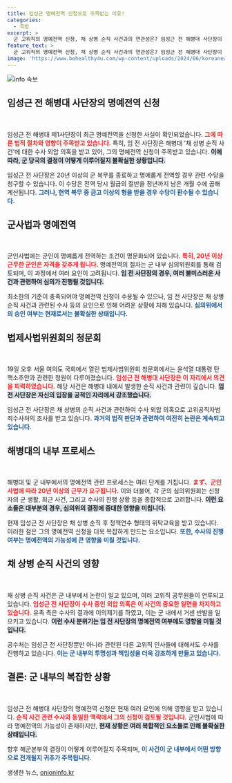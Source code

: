 ```yaml
---
title: 임성근 명예전역 신청으로 주목받는 이유!
categories:
  - 국방
excerpt: >
  군 고위직의 명예전역 신청, 채 상병 순직 사건과의 연관성은? 임성근 전 해병대 사단장이 수사 중에도 신고한 별도의 경과가 주목된다. 이번 결정이 가져올 파장은? 클릭하여 자세히 알아보세요!
feature_text: >
  군 고위직의 명예전역 신청, 채 상병 순직 사건과의 연관성은? 임성근 전 해병대 사단장이 수사 중에도 신고한 별도의 경과가 주목된다. 이번 결정이 가져올 파장은? 클릭하여 자세히 알아보세요!
image: 'https://www.behealthy4u.com/wp-content/uploads/2024/06/koreanews.jpg'
---
```


<p><img src="https://www.behealthy4u.com/wp-content/uploads/2024/06/koreanews.jpg" alt="info 속보" /></p>

<h2 data-ke-size="size26">임성근 전 해병대 사단장의 명예전역 신청</h2>

<p data-ke-size="size16">&nbsp;</p>

<p>임성근 전 해병대 제1사단장이 최근 명예전역을 신청한 사실이 확인되었습니다. <b><span style="color: #ee2323;">그에 따른 법적 절차와 영향이 주목받고 있습니다.</span></b> 특히, 임 전 사단장은 해병대 '채 상병 순직 사건'에 대한 수사 외압 의혹을 받고 있어, 그의 명예전역 신청이 주목받고 있습니다. <b><span style="background-color: #21538527;">이에 따라, 군 당국의 결정이 어떻게 이루어질지 불확실한 상황입니다.</span></b> </p>

<p>임성근 전 사단장은 20년 이상의 군 복무를 종료하고 명예롭게 전역할 경우 관련 수당을 청구할 수 있습니다. 이 수당은 전역 당시 월급의 절반을 정년까지 남은 개월 수에 곱해 계산됩니다. <b><span style="color: #1a5490;">그러나, 현역 복무 중 금고 이상의 형을 받을 경우 수당이 환수될 수 있습니다.</span></b></p>

<h2 data-ke-size="size26">군사법과 명예전역</h2>

<p data-ke-size="size16">&nbsp;</p>

<p>군인사법에는 군인이 명예롭게 전역하는 조건이 명문화되어 있습니다. <b><span style="color: #ee2323;">특히, 20년 이상 근무한 군인은 자격을 갖추게 됩니다.</span></b> 명예전역의 절차는 군 내부 심의위원회를 통해 검토되며, 이 과정에서 여러 요인이 고려됩니다. <b><span style="background-color: #21538527;">임 전 사단장의 경우, 여러 불미스러운 사건과 관련하여 심의가 진행될 것입니다.</span></b></p>

<p>최소한의 기준이 충족되어야 명예전역 신청이 수용될 수 있으나, 임 전 사단장은 채 상병 순직 사건과 관련된 수사 등의 요인으로 인해 어려운 상황에 처해 있습니다. <b><span style="color: #1a5490;">심의위에서의 승인 여부는 현재로서는 불확실한 상태입니다.</span></b></p>

<h2 data-ke-size="size26">법제사법위원회의 청문회</h2>

<p data-ke-size="size16">&nbsp;</p>

<p>19일 오후 서울 여의도 국회에서 열린 법제사법위원회 청문회에서는 윤석열 대통령 탄핵소추안과 관련한 청원이 다루어졌습니다. <b><span style="color: #ee2323;">임성근 전 해병대 사단장은 이 자리에서 의견을 피력하였습니다.</span></b> 해당 사건은 해병대 내에서 발생한 순직 사건과 관련이 깊습니다. <b><span style="background-color: #21538527;">임 전 사단장은 자신의 입장을 공적인 자리에서 강조했습니다.</span></b> </p>

<p>임성근 전 사단장은 채 상병의 순직 사건과 관련하여 수사 외압 의혹으로 고위공직자범죄수사처의 조사를 받고 있습니다. <b><span style="color: #1a5490;">과거의 법적 판단과 관련하여 여전히 논란은 계속되고 있습니다.</span></b></p>

<h2 data-ke-size="size26">해병대의 내부 프로세스</h2>

<p data-ke-size="size16">&nbsp;</p>

<p>해병대 및 군 내부에서의 명예전역 관련 프로세스는 여러 단계를 거칩니다. <b><span style="color: #ee2323;">まず、군인사법에 따라 20년 이상의 근무가 요구됩니다.</span></b> 이와 더불어, 각 군의 심의위원회는 신청자의 군 생활, 최근 사건, 그리고 수사의 진행 상황 등을 종합적으로 고려합니다. <b><span style="background-color: #21538527;">이런 요소들은 대부분의 경우, 심의위의 결정에 중대한 영향을 미칩니다.</span></b></p>

<p>현재 임성근 전 사단장은 채 상병 순직 후 정책연수 형태의 위탁교육을 받고 있습니다. 이러한 점은 그의 명예전역 신청을 더욱 복잡하게 만드는 요소입니다. <b><span style="color: #1a5490;">또한, 수사의 진행 여부는 명예전역의 가능성에 큰 영향을 미칠 것입니다.</span></b></p>

<h2 data-ke-size="size26">채 상병 순직 사건의 영향</h2>

<p data-ke-size="size16">&nbsp;</p>

<p>채 상병 순직 사건은 군 내부에서 논란이 일고 있으며, 여러 고위직 공무원들이 연루되고 있습니다. <b><span style="color: #ee2323;">임성근 전 사단장이 수사 중인 외압 의혹은 이 사건의 중요한 일면을 차지하고 있습니다.</span></b> 유족 측은 수사의 결과에 이의제기를 하였고, 이는 군 내에서 거센 반발을 일으키고 있습니다. <b><span style="background-color: #21538527;">이런 수사 분위기는 임 전 사단장의 명예전역 여부에도 영향을 미칠 것입니다.</span></b> </p>

<p>공수처는 임성근 전 사단장뿐만 아니라 관련된 다른 고위직 인사들에 대해서도 수사를 진행하고 있습니다. <b><span style="color: #1a5490;">이는 군 내부의 투명성과 책임성을 더욱 강조하게 만들고 있습니다.</span></b></p>

<h2 data-ke-size="size26">결론: 군 내부의 복잡한 상황</h2>

<p data-ke-size="size16">&nbsp;</p>

<p>임성근 전 해병대 사단장의 명예전역 신청은 현재 여러 요인에 의해 영향을 받고 있습니다. <b><span style="color: #ee2323;">순직 사건 관련 수사와 동일한 맥락에서 그의 신청이 검토될 것입니다.</span></b> 군인사법에 따라 명예전역의 가능성이 존재하지만, <b><span style="background-color: #21538527;">현재 상황은 여러 복합적인 요소들로 인해 불확실한 상태입니다.</span></b></p>

<p>향후 해군본부의 결정이 어떻게 이루어질지 주목되며, <b><span style="color: #1a5490;">이 사건이 군 내부에서 어떤 방향으로 전개될지 귀추가 주목됩니다.</span></b></p>
생생한 뉴스, <a href="https://onioninfo.kr" rel="dofollow">onioninfo.kr</a>


